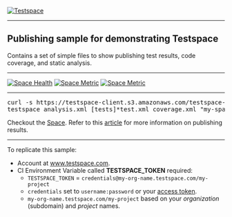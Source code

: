 [![Testspace](http://www.testspace.com/public/img/testspace_logo.png)](http://www.testspace.com)

***

## Publishing sample for demonstrating Testspace 


Contains a set of simple files to show publishing test results, code coverage, and static analysis. 

***
[![Space Health](https://samples.testspace.com/projects/87/spaces/459/badge)](https://samples.testspace.com/projects/87/spaces/459 "Test Cases")
[![Space Metric](https://samples.testspace.com/projects/87/spaces/459/metrics/320/badge)](https://samples.testspace.com/spaces/459/schema/Code%20Coverage "Code Coverage (lines)")
[![Space Metric](https://samples.testspace.com/projects/87/spaces/459/metrics/321/badge)](https://samples.testspace.com/spaces/459/schema/Static%20Analysis "Static Analysis (issues)")


***


<pre>
curl -s https://testspace-client.s3.amazonaws.com/testspace-linux.tgz | sudo tar -zxvf- -C /usr/local/bin
testspace analysis.xml [tests]*test.xml coverage.xml "my-space"
</pre>

Checkout the [Space](https://samples.testspace.com/projects/getting.started). Refer to this [article](http://help.testspace.com/getting-started:publish-some-results) for more information on publishing results. 

***

To replicate this sample: 
  - Account at www.testspace.com.
  - CI Environment Variable called **TESTSPACE_TOKEN** required:
    -  `TESTSPACE_TOKEN` = `credentials@my-org-name.testspace.com/my-project`
    - `credentials` set to `username:password` or your [access token](http://help.testspace.com/reference:client-reference#login-credentials).
    - `my-org-name.testspace.com/my-project` based on your *organization* (subdomain) and *project* names.  

